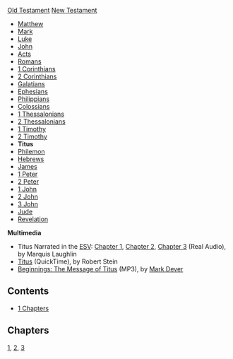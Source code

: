 [Old Testament](Old_Testament "Old Testament")
[New Testament](New_Testament "New Testament")
-   [Matthew](Gospel_of_Matthew "Gospel of Matthew")
-   [Mark](Gospel_of_Mark "Gospel of Mark")
-   [Luke](Gospel_of_Luke "Gospel of Luke")
-   [John](Gospel_of_John "Gospel of John")
-   [Acts](Acts_of_the_Apostles "Acts of the Apostles")
-   [Romans](Epistle_to_the_Romans "Epistle to the Romans")
-   [1 Corinthians](First_Epistle_to_the_Corinthians "First Epistle to the Corinthians")
-   [2 Corinthians](Second_Epistle_to_the_Corinthians "Second Epistle to the Corinthians")
-   [Galatians](Epistle_to_the_Galatians "Epistle to the Galatians")
-   [Ephesians](Epistle_to_the_Ephesians "Epistle to the Ephesians")
-   [Philippians](Epistle_to_the_Philippians "Epistle to the Philippians")
-   [Colossians](Epistle_to_the_Colossians "Epistle to the Colossians")
-   [1 Thessalonians](First_Epistle_to_the_Thessalonians "First Epistle to the Thessalonians")
-   [2 Thessalonians](Second_Epistle_to_the_Thessalonians "Second Epistle to the Thessalonians")
-   [1 Timothy](First_Epistle_to_Timothy "First Epistle to Timothy")
-   [2 Timothy](Second_Epistle_to_Timothy "Second Epistle to Timothy")
-   **Titus**
-   [Philemon](Epistle_to_Philemon "Epistle to Philemon")
-   [Hebrews](Epistle_to_the_Hebrews "Epistle to the Hebrews")
-   [James](Epistle_of_James "Epistle of James")
-   [1 Peter](First_Epistle_of_Peter "First Epistle of Peter")
-   [2 Peter](Second_Epistle_of_Peter "Second Epistle of Peter")
-   [1 John](First_Epistle_of_John "First Epistle of John")
-   [2 John](Second_Epistle_of_John "Second Epistle of John")
-   [3 John](Third_Epistle_of_John "Third Epistle of John")
-   [Jude](Epistle_of_Jude "Epistle of Jude")
-   [Revelation](Book_of_Revelation "Book of Revelation")

**Multimedia**

-   Titus Narrated in the [ESV](ESV "ESV"):
    [Chapter 1](http://www.gnpcb.org/esv/share/audio/smil.php?passage=Titus+1),
    [Chapter 2](http://www.gnpcb.org/esv/share/audio/smil.php?passage=Titus+2),
    [Chapter 3](http://www.gnpcb.org/esv/share/audio/smil.php?passage=Titus+3)
    (Real Audio), by Marquis Laughlin
-   [Titus](http://biblicaltraining.org/audio/NT502/nt2_stein_42.mov)
    (QuickTime), by Robert Stein
-   [Beginnings: The Message of Titus](http://dl.salemweb.net/?mg=F2F36360-FB17-4883-860F-36297C828273)
    (MP3), by [Mark Dever](Mark_Dever "Mark Dever")

## Contents

-   [1 Chapters](#Chapters)

## Chapters

[1](index.php?title=Titus_1&action=edit&redlink=1 "Titus 1 (page does not exist)"),
[2](index.php?title=Titus_2&action=edit&redlink=1 "Titus 2 (page does not exist)"),
[3](index.php?title=Titus_3&action=edit&redlink=1 "Titus 3 (page does not exist)")



